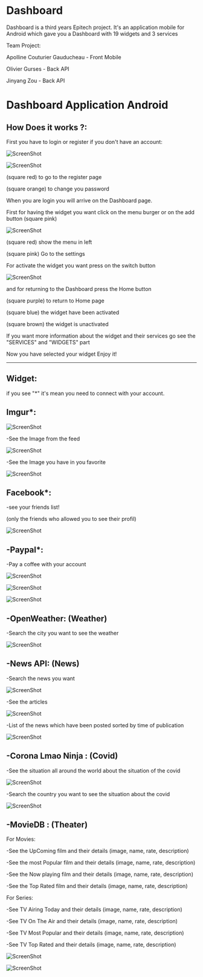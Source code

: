 Dashboard
======

Dashboard is a third years Epitech project. It's an application mobile for Android which gave you a Dashboard with 19 widgets and 3 services

Team Project:

Apolline Couturier Gauducheau - Front Mobile

Olivier Gurses - Back API

Jinyang Zou - Back API



Dashboard Application Android
=============================

How Does it works ?:
--------------------

First you have to login or register if you don't have an account:

![ScreenShot](https://github.com/EpitechIT2020/B-DEV-500-BDX-5-1-cardgames-olivier.gurses/blob/master/RessourcesDoc/Register.png)

![ScreenShot](https://github.com/EpitechIT2020/B-DEV-500-BDX-5-1-cardgames-olivier.gurses/blob/master/RessourcesDoc/LoginMod.png)

(square red) to go to the register page

(square orange) to change you password

When you are login you will arrive on the Dashboard page. 

First for having the widget you want click on the menu burger or on the add button (square pink)

![ScreenShot](https://github.com/EpitechIT2020/B-DEV-500-BDX-5-1-cardgames-olivier.gurses/blob/master/RessourcesDoc/DashBoardHomeMod.PNG)

(square red) show the menu in left

(square pink) Go to the settings

For activate the widget you want press on the switch button

![ScreenShot](https://github.com/EpitechIT2020/B-DEV-500-BDX-5-1-cardgames-olivier.gurses/blob/master/RessourcesDoc/SettingActivateMod.png)

and for returning to the Dashboard press the Home button

(square purple) to return to Home page

(square blue) the widget have been activated

(square brown) the widget is unactivated

If you want more information about the widget and their services go see the "SERVICES" and "WIDGETS" part

Now you have selected your widget Enjoy it!


--------------------------------------------------------------------


Widget:
-------

if you see "*" it's mean you need to connect with your account.

Imgur*:
------


![ScreenShot](https://github.com/EpitechIT2020/B-DEV-500-BDX-5-1-cardgames-olivier.gurses/blob/master/RessourcesDoc/lOGINiMGUR.PNG)

-See the Image from the feed

![ScreenShot](https://github.com/EpitechIT2020/B-DEV-500-BDX-5-1-cardgames-olivier.gurses/blob/master/RessourcesDoc/ActualityFeedImgut.PNG)

-See the Image you have in you favorite

![ScreenShot](https://github.com/EpitechIT2020/B-DEV-500-BDX-5-1-cardgames-olivier.gurses/blob/master/RessourcesDoc/ImgurFavorite.PNG)

Facebook*:
---------
-see your friends list!

(only the friends who allowed you to see their profil)

![ScreenShot](https://github.com/EpitechIT2020/B-DEV-500-BDX-5-1-cardgames-olivier.gurses/blob/master/RessourcesDoc/ListFacebook.png)

-Paypal*:
---------
-Pay a coffee with your account

![ScreenShot](https://github.com/EpitechIT2020/B-DEV-500-BDX-5-1-cardgames-olivier.gurses/blob/master/RessourcesDoc/PaypalSplash.PNG)

![ScreenShot](https://github.com/EpitechIT2020/B-DEV-500-BDX-5-1-cardgames-olivier.gurses/blob/master/RessourcesDoc/PaypalPayment.PNG)

![ScreenShot](https://github.com/EpitechIT2020/B-DEV-500-BDX-5-1-cardgames-olivier.gurses/blob/master/RessourcesDoc/PaypalHome.PNG)

-OpenWeather: (Weather)
-----------------------
-Search the city you want to see the weather

![ScreenShot](https://github.com/EpitechIT2020/B-DEV-500-BDX-5-1-cardgames-olivier.gurses/blob/master/RessourcesDoc/Weather.png)

-News API: (News)
-----------------
-Search the news you want

![ScreenShot](https://github.com/EpitechIT2020/B-DEV-500-BDX-5-1-cardgames-olivier.gurses/blob/master/RessourcesDoc/NewsSearch.png)

-See the articles

![ScreenShot](https://github.com/EpitechIT2020/B-DEV-500-BDX-5-1-cardgames-olivier.gurses/blob/master/RessourcesDoc/NewsDetails.png)

-List of the news which have been posted sorted by time of publication

![ScreenShot](https://github.com/EpitechIT2020/B-DEV-500-BDX-5-1-cardgames-olivier.gurses/blob/master/RessourcesDoc/News.png)

-Corona Lmao Ninja : (Covid)
----------------------------
-See the situation all around the world about the situation of the covid

![ScreenShot](https://github.com/EpitechIT2020/B-DEV-500-BDX-5-1-cardgames-olivier.gurses/blob/master/RessourcesDoc/AllWorldCovid.png)

-Search the country you want to see the situation about the covid

![ScreenShot](https://github.com/EpitechIT2020/B-DEV-500-BDX-5-1-cardgames-olivier.gurses/blob/master/RessourcesDoc/CountryCovid.png)

-MovieDB : (Theater)
--------------------
For Movies:

-See the UpComing film and their details (image, name, rate, description)

-See the most Popular film and their details (image, name, rate, description)

-See the Now playing film and their details (image, name, rate, description)

-See the Top Rated film and their details (image, name, rate, description)

For Series:

-See TV Airing Today and their details (image, name, rate, description)

-See TV On The Air and their details (image, name, rate, description)

-See TV Most Popular and their details (image, name, rate, description)

-See TV Top Rated and their details (image, name, rate, description)

![ScreenShot](https://github.com/EpitechIT2020/B-DEV-500-BDX-5-1-cardgames-olivier.gurses/blob/master/RessourcesDoc/TheaterHome.png)

![ScreenShot](https://github.com/EpitechIT2020/B-DEV-500-BDX-5-1-cardgames-olivier.gurses/blob/master/RessourcesDoc/TheaterDetails.png)

